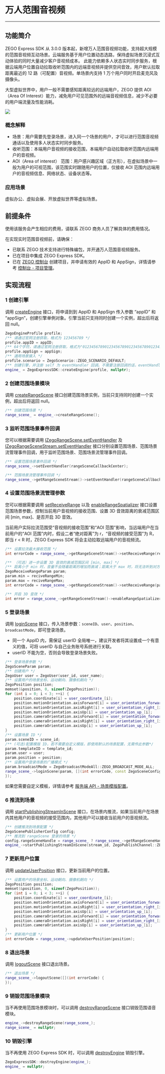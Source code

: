 # 万人范围音视频

- - -

## 功能简介

ZEGO Express SDK 从 3.0.0 版本起，新增万人范围音视频功能，支持超大规模的范围音视频互动场景。云端服务基于用户位置动态选路，保持虚拟场景沉浸式互动体验的同时大量减少客户音视频成本。
此能力依赖多人状态实时同步服务，根据云端用户位置自动拉取收听范围内的远端音视频并提供空间音效，用户默认拉取距离最近的 12 路（可配置）音视频。单场景内支持 1 万个用户同时开启麦克风及摄像头。

大型虚拟世界中，用户一般不需要感知距离较远的远端用户，ZEGO 提供 AOI（Area Of Interest）能力，减免用户可见范围外的远端音视频信息，减少不必要的用户端流量及性能消耗。

<Frame width="512" height="auto" caption=""><img src="https://doc-media.zego.im/sdk-doc/Pics/Express/express_AOI.png" /></Frame>

### 概念解释

- 场景：用户需要先登录场景，进入同一个场景的用户，才可以进行范围音视频通话以及使用多人状态实时同步服务。
- 收听范围：本端用户音视频的接收范围，本端用户自动拉取收听范围内远端用户的音视频。
- AOI（Area of interest） 范围：用户感兴趣区域（正方形），在虚拟场景中一般为用户的可视范围，该范围实时跟随用户的位置，仅接收 AOI 范围内远端用户的音视频信息、网络状态、设备状态等。

### 应用场景

虚拟办公、虚拟会展、开放虚拟世界等虚拟场景。




## 前提条件

<Warning title="注意">


使用该服务会产生相应的费用，请联系 ZEGO 商务人员了解具体的费用情况。
</Warning>

在实现实时范围音视频前，请确保：
- 已联系 ZEGO 技术支持进行特殊编包，并开通万人范围音视频服务。
- 已在项目中集成 ZEGO Express SDK。
- 已在 [ZEGO 控制台](https://console.zego.im) 创建项目，并申请有效的 AppID 和 AppSign，详情请参考 [控制台 - 项目管理](/console-old/project-management)。


## 实现流程

### 1 创建引擎

调用 [createEngine](https://doc-zh.zego.im/article/api?doc=Express_Video_SDK_API~cpp_ue~class~ZegoExpressSDK#create-engine) 接口，将申请到到 AppID 和 AppSign 传入参数 “appID” 和 “appSign”，创建引擎单例对象。引擎当前只支持同时创建一个实例，超出后将返回 null。

```cpp
ZegoEngineProfile profile;
/** 请通过官网注册获取，格式为 123456789 */
profile.appID = appID;
/** 64个字符，请通过官网注册获取，格式为"0123456789012345678901234567890123456789012345678901234567890123" */
profile.appSign = appSign;
/** 通用场景接入 */
profile.scenario = ZegoScenario::ZEGO_SCENARIO_DEFAULT;
/** 创建引擎，并注册 self 为 eventHandler 回调。不需要注册回调的话，eventHandler 参数可以传 nil，后续可调用 "-setEventHandler:" 方法设置回调 */
engine_ = ZegoExpressSDK::createEngine(profile, nullptr);
```


### 2 创建范围场景模块

调用 [createRangeScene](https://doc-zh.zego.im/article/api?doc=Express_Video_SDK_API~cpp_ue~class~IZegoExpressEngine#create-range-scene) 接口创建范围场景实例，当前只支持同时创建一个实例，超出后将返回 null。

```cpp
/** 创建范围场景 */
range_scene_ = engine_->createRangeScene();
```

### 3 监听范围场景事件回调

您可以根据需要调用 [IZegoRangeScene.setEventHandler](https://doc-zh.zego.im/article/api?doc=Express_Video_SDK_API~cpp_ue~class~IZegoRangeScene#set-event-handler) 及 [IZegoRangeSceneStream.setEventHandler](https://doc-zh.zego.im/article/api?doc=Express_Video_SDK_API~cpp_ue~class~IZegoRangeSceneStream#set-event-handler) 接口分别设置范围场景、范围场景流管理事件回调，用于监听范围场景、范围场景流管理事件回调。

```cpp
/** 设置范围场景事件回调 */
range_scene_->setEventHandler(rangeSceneCallbackCenter);

/** 范围场景流管理事件回调 */
range_scene_->getRangeSceneStream()->setEventHandler(rangeSceneCallbackCenter);
```

### 4 设置范围场景流管理参数

您可以根据需要调用 [setReceiveRange](https://doc-zh.zego.im/article/api?doc=Express_Video_SDK_API~cpp_ue~class~IZegoRangeSceneStream#set-receive-range) 以及 [enableRangeSpatializer](https://doc-zh.zego.im/article/api?doc=Express_Video_SDK_API~cpp_ue~class~IZegoRangeSceneStream#enable-range-spatializer) 接口设置范围场景参数，控制当前用户音视频的接收范围、设置 3D 音效距离的衰减范围区间 [min, max]、是否开启 3D 音效。

<Warning title="注意">


当前用户实际拉流范围受“音视频的接收范围”和“AOI 范围”影响，当远端用户在当前用户的“AOI 范围”内时，假设二者“绝对距离”为 r，“音视频的接受范围”为 R，即当 r < R 时，ZEGO Express SDK 将会主动拉取远端用户的音视频流。
</Warning>

```cpp
/** 设置拉流最大接收范围 */
int errorCode = range_scene_->getRangeSceneStream()->setReceiveRange(receive_range);

/** （可选）进一步设置 3D 音效的衰减范围区间 [min, max] */
/** 距离小于 min 时，音量不会随着距离的增加而衰减；距离大于 max 时，将无法听到对方的声音 */
ZegoReceiveRangeParam param;
param.min = reciveRangeMin;
param.max = reciveRangeMax;
int errorCode = range_scene_->getRangeSceneStream()->setReceiveRange(param);

/** 开启 3D 音效 */
int error = range_scene_->getRangeSceneStream()->enableRangeSpatializer(enable);
```

### 5 登录场景

调用 [loginScene](https://doc-zh.zego.im/article/api?doc=Express_Video_SDK_API~cpp_ue~class~IZegoRangeScene#login-scene) 接口，传入场景参数：`sceneID`、`user`、`position`、`broadcastMode`，即可登录场景。

<Warning title="注意">


- 同一个 AppID 内，需保证 userID 全局唯一，建议开发者将其设置成一个有意义的值，可将 userID 与自己业务账号系统进行关联。
- userID 不能为空，否则会导致登录场景失败。
</Warning>

```cpp
/** 登录场景参数 */
ZegoSceneParam param;
/** 创建用户 */
ZegoUser user = ZegoUser(user_id, user_name);
/** 设置用户的场景坐标、运动朝向、摄像机朝向 */
ZegoPosition position;
memset(&position, 0, sizeof(ZegoPosition));
for (int i = 0; i < 3; ++i) {
    position.coordinate[i] = user_coordinate_[i];
    position.motionOrientation.axisForward[i] = user_orientation_forward_[i];
    position.motionOrientation.axisRight[i] = user_orientation_right_[i];
    position.motionOrientation.axisUp[i] = user_orientation_up_[i];
    position.cameraOrientation.axisForward[i] = user_orientation_forward_[i];
    position.cameraOrientation.axisRight[i] = user_orientation_right_[i];
    position.cameraOrientation.axisUp[i] = user_orientation_up_[i];
}
/** 设置场景 ID */
param.sceneID = scene_id;
/** (可选)配置模版 ID，若不需要自定义模版，即使用默认的场景配置，无需传此参数*/
param.templateID = template_id;
param.user = user;
param.position = position;
/** 设置用户登录场景的广播模式 */
param.broadcastMode = ZegoBroadcastModeAll::ZEGO_BROADCAST_MODE_ALL;
range_scene_->loginScene(param, [](int errorCode, const ZegoSceneConfig &config) {
});
```

<Warning title="注意">



如果您需要自定义模板，详情请参考 [服务端 API - 场景模版配置](/real-time-video-server/api-reference/scene/set-scene-template)。
</Warning>


### 6 推流到场景

调用 [startPublishingStreamInScene](https://doc-zh.zego.im/article/api?doc=Express_Video_SDK_API~cpp_ue~class~IZegoExpressEngine#start-publishing-stream-in-scene) 接口，在场景内推流，如果当前用户在场景内其他用户的音视频的接受范围内，其他用户可以接收当前用户的音视频流。
```cpp
/** 创建推流到场景配置 */
ZegoScenePublisherConfig config;
/** 推流到 rangeScene 登录的场景 */
config.rangeSceneHandle = range_scene_ ? range_scene_->getRangeSceneHandle() : -1;
engine_->startPublishingStreamInScene(stream_id, ZegoPublishChannel::ZEGO_PUBLISH_CHANNEL_MAIN, config);
```

### 7 更新用户位置

调用 [updateUserPosition](https://doc-zh.zego.im/article/api?doc=Express_Video_SDK_API~cpp_ue~class~IZegoRangeScene#update-user-position) 接口，更新当前用户的位置。

```cpp
/** 设置用户的场景坐标、运动朝向、摄像机朝向 */
ZegoPosition position;
memset(&position, 0, sizeof(ZegoPosition));
for (int i = 0; i < 3; ++i) {
    position.coordinate[i] = user_coordinate_[i];
    position.motionOrientation.axisForward[i] = user_orientation_forward_[i];
    position.motionOrientation.axisRight[i] = user_orientation_right_[i];
    position.motionOrientation.axisUp[i] = user_orientation_up_[i];
    position.cameraOrientation.axisForward[i] = user_orientation_forward_[i];
    position.cameraOrientation.axisRight[i] = user_orientation_right_[i];
    position.cameraOrientation.axisUp[i] = user_orientation_up_[i];
}
/** 更新用户位置 */
int errorCode = range_scene_->updateUserPosition(position);
```

### 8 退出场景

调用 [logoutScene](https://doc-zh.zego.im/article/api?doc=Express_Video_SDK_API~cpp_ue~class~IZegoRangeScene#logout-scene) 接口退出场景。

```cpp
/** 退出场景 */
range_scene_->logoutScene([](int errorCode) {
});
```

### 9 销毁范围场景模块

当不再使用范围场景模块时，可以调用 [destroyRangeScene](https://doc-zh.zego.im/article/api?doc=Express_Video_SDK_API~cpp_ue~class~IZegoExpressEngine#destroy-range-scene) 接口销毁范围语音模块。

```cpp
engine_->destroyRangeScene(range_scene_);
range_scene_ = nullptr;
```

### 10 销毁引擎

当不再使用 ZEGO Express SDK 时，可以调用 [destroyEngine](https://doc-zh.zego.im/article/api?doc=Express_Video_SDK_API~cpp_ue~class~ZegoExpressSDK#destroy-engine) 销毁引擎。

```cpp
ZegoExpressSDK::destroyEngine(engine_);
engine_ = nullptr;
```

<Content />